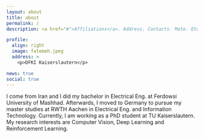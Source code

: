 ```yaml
---
layout: about
title: about
permalink: /
description: <a href="#">Affiliations</a>. Address. Contacts. Moto. Etc.

profile:
  align: right
  image: fatemeh.jpeg
  address: >
    <p>DFKI Kaiserslautern</p>

news: true
social: true
---
```


I come from Iran and I did my bachelor in Electrical Eng. at Ferdowsi University of Mashhad. Afterwards, I moved to Germany to pursue my master studies at RWTH Aachen in Electrical Eng. and Information Technology. Currently, I am working as a PhD student at TU Kaiserslautern. My research interests are Computer Vision, Deep Learning and Reinforcement Learning.
